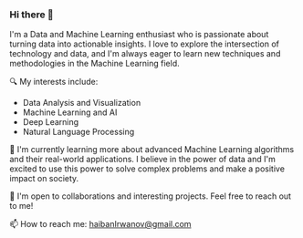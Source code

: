 ### Hi there 👋


I'm a Data and Machine Learning enthusiast who is passionate about turning data into actionable insights. I love to explore the intersection of technology and data, and I'm always eager to learn new techniques and methodologies in the Machine Learning field. 

🔍 My interests include:
- Data Analysis and Visualization
- Machine Learning and AI
- Deep Learning
- Natural Language Processing

🌱 I'm currently learning more about advanced Machine Learning algorithms and their real-world applications. I believe in the power of data and I'm excited to use this power to solve complex problems and make a positive impact on society.

💼 I'm open to collaborations and interesting projects. Feel free to reach out to me!

📫 How to reach me: haibanIrwanov@gmail.com
<!--
**Haiskuy/Haiskuy** is a ✨ _special_ ✨ repository because its `README.md` (this file) appears on your GitHub profile.

Here are some ideas to get you started:

- 🔭 I’m currently working on ...
- 🌱 I’m currently learning ...
- 👯 I’m looking to collaborate on ...
- 🤔 I’m looking for help with ...
- 💬 Ask me about ...
- 📫 How to reach me: ...
- 😄 Pronouns: ...
- ⚡ Fun fact: ...
-->
